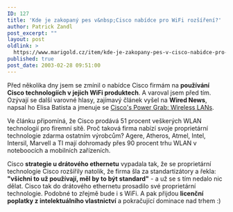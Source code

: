```yaml
---
ID: 127
title: 'Kde je zakopaný pes v&nbsp;Cisco nabídce pro WiFi rozšíření?'
author: Patrick Zandl
post_excerpt: ""
layout: post
oldlink: >
  https://www.marigold.cz/item/kde-je-zakopany-pes-v-cisco-nabidce-pro-wifi-rozsireni
published: true
post_date: 2003-02-28 09:51:00
---
```

<p>
Před několika dny jsem se zmínil o nabídce Cisco firmám na <STRONG>používání Cisco technologíích v jejich WiFi produktech</STRONG>. A varoval jsem před tím. Ozývají se další varovné hlasy, zajímavý článek vyšel na <STRONG>Wired News</STRONG>, napsal ho Elisa Batista a jmenuje se <A href="http://www.wired.com/news/infostructure/0,1377,57794,00.html">Cisco's Power Grab: Wireless LANs</A>.</p>

<p>
Ve článku připomíná, že Cisco prodává 51 procent veškerých WLAN technologií pro firemní sítě. Proč taková firma nabízí svoje proprietární technologie zdarma ostatním výrobcům? Agere, Atheros, Atmel, Intel, Intersil, Marvell a TI mají dohromady přes 90 procent trhu WLAN v noteboocích a mobilních zařízeních. </p>

<p>
Cisco <STRONG>strategie u drátového ethernetu</STRONG>&#160;vypadala tak, že&#160;se proprietární technologie Cisco rozšířily natolik, že firma šla za standartizátory a řekla: <STRONG>"všichni to už používají, měl by to být standard"</STRONG> - a už se s tím nedalo nic dělat. Cisco tak do drátového ethernetu prosadilo své proprietární technologie. Podobné to zřejmě bude i s WiFi. A pak přijdou <STRONG>licenční poplatky z intelektuálního vlastnictví</STRONG> a pokračující dominace nad trhem :)</p>
